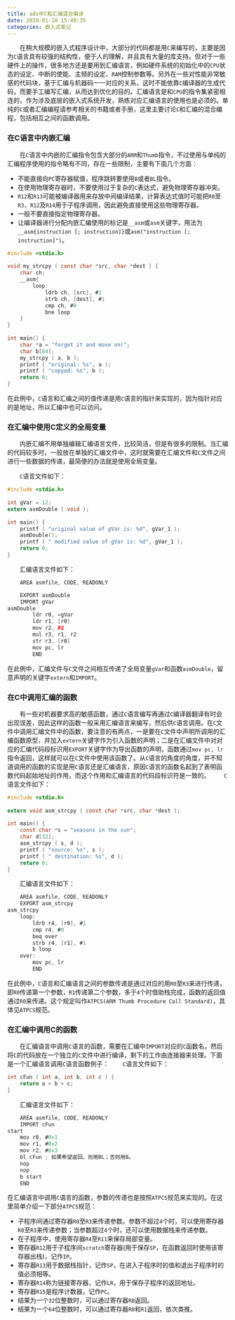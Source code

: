 ```yaml
---
title: ads中C和汇编混合编译
date: 2019-01-18 15:49:35
categories: 嵌入式笔记
---
```

&emsp;&emsp;在稍大规模的嵌入式程序设计中，大部分的代码都是用`C`来编写的，主要是因为`C`语言具有较强的结构性，便于人的理解，并且具有大量的库支持。但对于一些硬件上的操作，很多地方还是要用到汇编语言，例如硬件系统的初始化中的`CPU`状态的设定、中断的使能、主频的设定、`RAM`控制参数等。另外在一些对性能非常敏感的代码块，基于汇编与机器码一一对应的关系，这时不能依靠`C`编译器的生成代码，而要手工编写汇编，从而达到优化的目的。汇编语言是和`CPU`的指令集紧密相连的，作为涉及底层的嵌入式系统开发，熟练对应汇编语言的使用也是必须的。单纯的`C`或者汇编编程请参考相关的书籍或者手册，这里主要讨论`C`和汇编的混合编程，包括相互之间的函数调用。

### 在C语言中内嵌汇编

&emsp;&emsp;在`C`语言中内嵌的汇编指令包含大部分的`ARM`和`Thumb`指令，不过使用与单纯的汇编程序使用的指令略有不同，存在一些限制，主要有下面几个方面：

- 不能直接向`PC`寄存器赋值，程序跳转要使用`B`或者`BL`指令。
- 在使用物理寄存器时，不要使用过于复杂的`C`表达式，避免物理寄存器冲突。
- `R12`和`R13`可能被编译器用来存放中间编译结果，计算表达式值时可能把`R0`至`R3`、`R12`及`R14`用于子程序调用，因此避免直接使用这些物理寄存器。
- 一般不要直接指定物理寄存器。
- 让编译器进行分配内嵌汇编使用的标记是`__asm`或`asm`关键字，用法为`__asm{instruction [; instruction]}`或`asm("instruction [; instruction]")`。

``` c
#include <stdio.h>
​
void my_strcpy ( const char *src, char *dest ) {
    char ch;
    __asm{
        loop:
            ldrb ch, [src], #1
            strb ch, [dest], #1
            cmp ch, #0
            bne loop
    }
}
​
int main() {
    char *a = "forget it and move on!";
    char b[64];
    my_strcpy ( a, b );
    printf ( "original: %s", a );
    printf ( "copyed: %s", b );
    return 0;
}
```

在此例中，`C`语言和汇编之间的值传递是用`C`语言的指针来实现的，因为指针对应的是地址，所以汇编中也可以访问。

### 在汇编中使用C定义的全局变量

&emsp;&emsp;内嵌汇编不用单独编辑汇编语言文件，比较简洁，但是有很多的限制。当汇编的代码较多时，一般放在单独的汇编文件中，这时就需要在汇编文件和`C`文件之间进行一些数据的传递，最简便的办法就是使用全局变量。

&emsp;&emsp;`C`语言文件如下：

``` c
#include <stdio.h>
​
int gVar = 12;
extern asmDouble ( void );
​
int main() {
    printf ( "original value of gVar is: %d", gVar_1 );
    asmDouble();
    printf ( " modified value of gVar is: %d", gVar_1 );
    return 0;
}
```

&emsp;&emsp;汇编语言文件如下：

``` cpp
    AREA asmfile, CODE, READONLY

    EXPORT asmDouble
    IMPORT gVar
asmDouble
        ldr r0, =gVar
        ldr r1, [r0]
        mov r2, #2
        mul r3, r1, r2
        str r3, [r0]
        mov pc, lr
        END
```

在此例中，汇编文件与`C`文件之间相互传递了全局变量`gVar`和函数`asmDouble`，留意声明的关键字`extern`和`IMPORT`。

### 在C中调用汇编的函数

&emsp;&emsp;有一些对机器要求高的敏感函数，通过`C`语言编写再通过`C`编译器翻译有时会出现误差，因此这样的函数一般采用汇编语言来编写，然后供`C`语言调用。在`C`文件中调用汇编文件中的函数，要注意的有两点，一是要在`C`文件中声明所调用的汇编函数原型，并加入`extern`关键字作为引入函数的声明；二是在汇编文件中对对应的汇编代码段标识用`EXPORT`关键字作为导出函数的声明，函数通过`mov pc, lr`指令返回，这样就可以在`C`文件中使用该函数了。从`C`语言的角度的角度，并不知道调用的函数的实现是用`C`语言还是汇编语言，原因`C`语言的函数名起到了表明函数代码起始地址的作用，而这个作用和汇编语言的代码段标识符是一致的。
&emsp;&emsp;`C`语言文件如下：

``` c
#include <stdio.h>
​
extern void asm_strcpy ( const char *src, char *dest );
​
int main() {
    const char *s = "seasons in the sun";
    char d[32];
    asm_strcpy ( s, d );
    printf ( "source: %s", s );
    printf ( " destination: %s", d );
    return 0;
}
```

&emsp;&emsp;汇编语言文件如下：

``` c
    AREA asmfile, CODE, READONLY
    EXPORT asm_strcpy
asm_strcpy
    loop:
        ldrb r4, [r0], #1
        cmp r4, #0
        beq over
        strb r4, [r1], #1
        b loop
    over:
        mov pc, lr
        END
```

在此例中，`C`语言和汇编语言之间的参数传递是通过对应的用`R0`至`R3`来进行传递，即`R0`传递第一个参数，`R1`传递第二个参数，多于`4`个时借助栈完成，函数的返回值通过`R0`来传递。这个规定叫作`ATPCS(ARM Thumb Procedure Call Standard)`，具体见`ATPCS`规范。

### 在汇编中调用C的函数

&emsp;&emsp;在汇编语言中调用`C`语言的函数，需要在汇编中`IMPORT`对应的`C`函数名，然后将`C`的代码放在一个独立的`C`文件中进行编译，剩下的工作由连接器来处理。下面是一个汇编语言调用`C`语言函数例子：
&emsp;&emsp;`C`语言文件如下：

``` c
int cFun ( int a, int b, int c ) {
    return a + b + c;
}
```

&emsp;&emsp;汇编语言文件如下：

``` c
    AREA asmfile, CODE, READONLY
    IMPORT cFun
start
    mov r0, #0x1
    mov r1, #0x2
    mov r2, #0x3
    bl cFun ; 如果希望返回，则用BL；否则用B。
    nop
    nop
    b start
    END
```

在汇编语言中调用`C`语言的函数，参数的传递也是按照`ATPCS`规范来实现的。在这里简单介绍一下部分`ATPCS`规范：

- 子程序间通过寄存器`R0`至`R3`来传递参数。参数不超过`4`个时，可以使用寄存器`R0`至`R3`来传递参数；当参数超过`4`个时，还可以使用数据栈来传递参数。
- 在子程序中，使用寄存器`R4`至`R11`来保存局部变量。
- 寄存器`R12`用于子程序间`scratch`寄存器(用于保存`SP`，在函数返回时使用该寄存器出栈)，记作`IP`。
- 寄存器`R13`用于数据栈指针，记作`SP`，在进入子程序时的值和退出子程序时的值必须相等。
- 寄存器`R14`称为链接寄存器，记作`LR`，用于保存子程序的返回地址。
- 寄存器`R15`是程序计数器，记作`PC`。
- 结果为一个`32`位整数时，可以通过寄存器`R0`返回。
- 结果为一个`64`位整数时，可以通过寄存器`R0`和`R1`返回，依次类推。